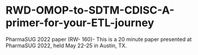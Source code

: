 # RWD-OMOP-to-SDTM-CDISC-A-primer-for-your-ETL-journey
PharmaSUG 2022 paper (RW- 160)-
This is a 20 minute paper presented at PharmaSUG 2022, held May 22-25 in Austin, TX.
